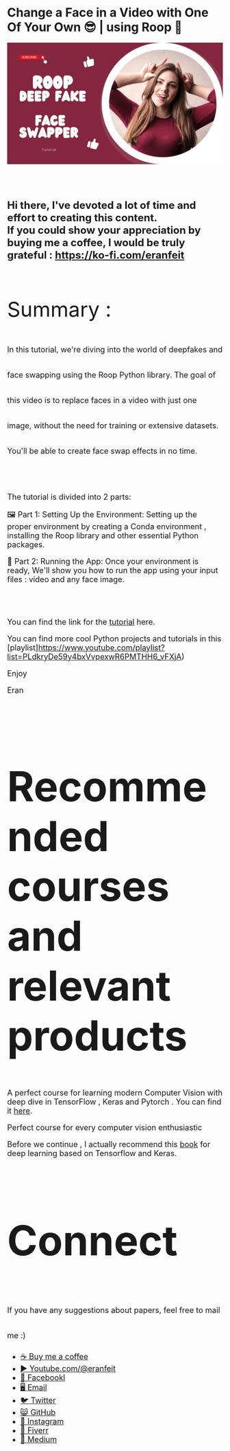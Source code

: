 # Change a Face in a Video with One Of Your Own 😎 | using Roop 🌟

<p align="center">
  <img width="800" src="Roop - Deep fake - Face swapper.png" "image">
</p>

##
<br/><br/> 

**<font size="5">Hi there,
I've devoted a lot of time and effort to creating this content. <br/> 
If you could show your appreciation by buying me a coffee, I would be truly grateful : https://ko-fi.com/eranfeit**

<br/><br/>
<font size= "7" >
Summary : <br/>


<font size= "4" >
In this tutorial, we're diving into the world of deepfakes and face swapping using the Roop Python library. 
The goal of this video is to replace faces in a video with just one image, without the need for training or extensive datasets. 
You'll be able to create face swap effects in no time.

<br/><br/> 

The tutorial is divided into 2 parts:

🖼️ Part 1: Setting Up the Environment: Setting up the proper environment by creating a Conda environment , installing the Roop library and other essential Python packages. 

🧠 Part 2: Running the App: Once your environment is ready, We'll show you how to run the app using your input files : video and any face image.

<br/><br/> 

You can find the link for the [tutorial](https://youtu.be/2wqHbrD2x4o) here. 

You can find more cool Python projects and tutorials in this [playlist]https://www.youtube.com/playlist?list=PLdkryDe59y4bxVvpexwR6PMTHH6_vFXjA)

Enjoy

Eran
<br/><br/> 

</font>

# Recommended courses and relevant products 
<font size= "4" >

A perfect course for learning modern Computer Vision with deep dive in TensorFlow , Keras and Pytorch . You can find it [here](http://bit.ly/3HeDy1V).

Perfect course for every computer vision enthusiastic

Before we continue , I actually recommend this [book](https://amzn.to/3STWZ2N) for deep learning based on Tensorflow and Keras. 



</font>

# Connect

<font size= "4" >
If you have any suggestions about papers, feel free to mail me :)

- [☕ Buy me a coffee](https://ko-fi.com/eranfeit)
- [▶️ Youtube.com/@eranfeit](https://www.youtube.com/channel/UCTiWJJhaH6BviSWKLJUM9sg)
- [🐙 Facebookl](https://www.facebook.com/groups/3080601358933585)
- [🖥️ Email](mailto:feitgemel@gmail.com)
- [🐦 Twitter](https://twitter.com/eran_feit )
- [😸 GitHub](https://github.com/feitgemel)
- [📸 Instagram](https://www.instagram.com/eran_feit/)
- [🤝 Fiverr ](https://www.fiverr.com/s/mB3Pbb)
- [📝 Medium ](https://medium.com/@feitgemel)


</font>

